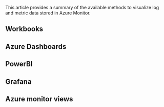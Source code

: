 This article provides a summary of the available methods to visualize log and metric data stored in Azure Monitor.

## Workbooks

## Azure Dashboards

## PowerBI

## Grafana

## Azure monitor views
